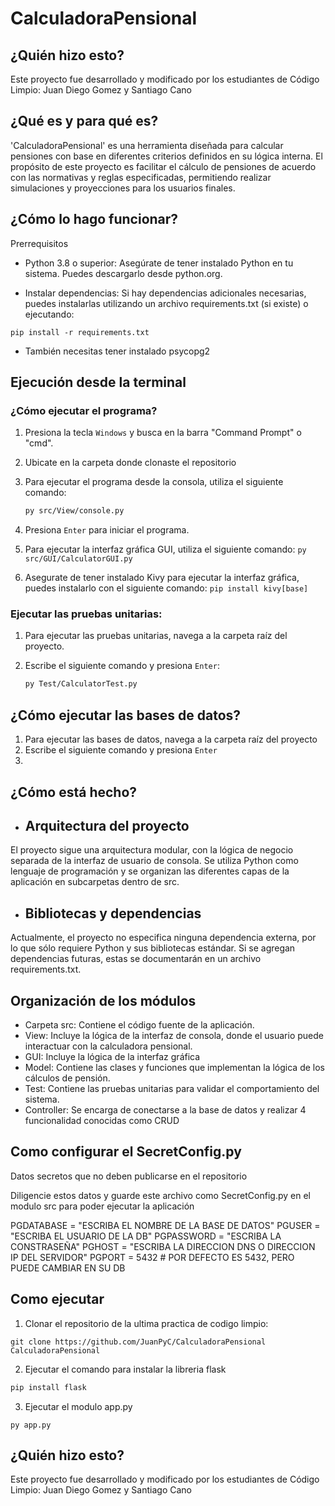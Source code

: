   # CalculadoraPensional

## ¿Quién hizo esto?
Este proyecto fue desarrollado y modificado por los estudiantes de Código Limpio: Juan Diego Gomez y Santiago Cano

## ¿Qué es y para qué es?
'CalculadoraPensional' es una herramienta diseñada para calcular pensiones con base en diferentes criterios definidos en su lógica interna. El propósito de este proyecto es facilitar el cálculo de pensiones de acuerdo con las normativas y reglas especificadas, permitiendo realizar simulaciones y proyecciones para los usuarios finales.

## ¿Cómo lo hago funcionar?
Prerrequisitos
- Python 3.8 o superior: Asegúrate de tener instalado Python en tu sistema. Puedes descargarlo desde python.org.

- Instalar dependencias: Si hay dependencias adicionales necesarias, puedes instalarlas utilizando un archivo requirements.txt (si existe) o ejecutando:
```
pip install -r requirements.txt
```
- También necesitas tener instalado psycopg2 

 ## Ejecución desde la terminal

### ¿Cómo ejecutar el programa?
1. Presiona la tecla `Windows` y busca en la barra "Command Prompt" o "cmd".
2. Ubicate en la carpeta donde clonaste el repositorio 
3. Para ejecutar el programa desde la consola, utiliza el siguiente comando:

    ```bash
    py src/View/console.py
    ```

4. Presiona `Enter` para iniciar el programa.
5. Para ejecutar la interfaz gráfica GUI, utiliza el siguiente comando:                          `py src/GUI/CalculatorGUI.py`
6. Asegurate de tener instalado Kivy para ejecutar la interfaz gráfica, puedes instalarlo con el siguiente comando: `pip install kivy[base]`

### Ejecutar las pruebas unitarias:
1. Para ejecutar las pruebas unitarias, navega a la carpeta raíz del proyecto.
2. Escribe el siguiente comando y presiona `Enter`:

    ```bash
    py Test/CalculatorTest.py
    ```

## ¿Cómo ejecutar las bases de datos?
1. Para ejecutar las bases de datos, navega a la carpeta raíz del proyecto 
2. Escribe el siguiente comando y presiona `Enter`
3. 


## ¿Cómo está hecho?
- ## Arquitectura del proyecto
El proyecto sigue una arquitectura modular, con la lógica de negocio separada de la interfaz de usuario de consola. Se utiliza Python como lenguaje de programación y se organizan las diferentes capas de la aplicación en subcarpetas dentro de src.

- ## Bibliotecas y dependencias
Actualmente, el proyecto no especifica ninguna dependencia externa, por lo que sólo requiere Python y sus bibliotecas estándar. Si se agregan dependencias futuras, estas se documentarán en un archivo requirements.txt.

## Organización de los módulos
- Carpeta src: Contiene el código fuente de la aplicación.
- View: Incluye la lógica de la interfaz de consola, donde el usuario puede interactuar con la calculadora pensional.
- GUI: Incluye la lógica de la interfaz gráfica 
- Model: Contiene las clases y funciones que implementan la lógica de los cálculos de pensión.
- Test: Contiene las pruebas unitarias para validar el comportamiento del sistema.
- Controller: Se encarga de conectarse a la base de datos y realizar 4 funcionalidad conocidas como CRUD 

## Como configurar el SecretConfig.py


Datos secretos que no deben publicarse en el repositorio

Diligencie estos datos y guarde este archivo como SecretConfig.py en el modulo src
para poder ejecutar la aplicación



PGDATABASE = "ESCRIBA EL NOMBRE DE LA BASE DE DATOS"
PGUSER = "ESCRIBA EL USUARIO DE LA DB"
PGPASSWORD = "ESCRIBA LA CONSTRASEÑA"
PGHOST = "ESCRIBA LA DIRECCION DNS O DIRECCION IP DEL SERVIDOR"
PGPORT = 5432 # POR DEFECTO ES 5432, PERO PUEDE CAMBIAR EN SU DB

## Como ejecutar
1. Clonar el repositorio de la ultima practica de codigo limpio:
```mardown
git clone https://github.com/JuanPyC/CalculadoraPensional CalculadoraPensional
```

2. Ejecutar el comando para instalar la libreria flask
  ```markdown
  pip install flask
  ``` 
3. Ejecutar el modulo app.py
```mardown 
py app.py
```
## ¿Quién hizo esto?
Este proyecto fue desarrollado y modificado por los estudiantes de Código Limpio: Juan Diego Gomez y Santiago Cano